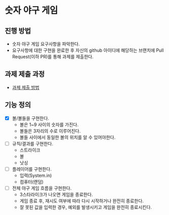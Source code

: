 # 숫자 야구 게임
## 진행 방법
* 숫자 야구 게임 요구사항을 파악한다.
* 요구사항에 대한 구현을 완료한 후 자신의 github 아이디에 해당하는 브랜치에 Pull Request(이하 PR)를 통해 과제를 제출한다.

## 과제 제출 과정
* [과제 제출 방법](https://github.com/next-step/nextstep-docs/tree/master/precourse)

## 기능 정의

- [x] 볼/볼들을 구현한다.
  - 볼은 1~9 사이의 숫자를 가진다.
  - 볼들은 3자리의 수로 이루어진다.
  - 볼들 사이에서 동일한 볼의 위치를 알 수 있어야한다. 
- [ ] 규칙/결과를 구현한다. 
  - 스트라이크
  - 볼
  - 낫싱
- [ ] 플레이어를 구현한다.
  - 입력(System.in)
  - 컴퓨터(랜덤)
- [ ] 전체 야구 게임 흐름을 구현한다.
  - 3스타라이크가 나오면 게임을 종료한다.
  - 게임 종료 후, 재시도 여부에 따라 다시 시작하거나 완전히 종료한다.
  - 잘 못된 값을 입력한 경우, 예외를 발생시키고 게임을 완전히 종료시킨다.
